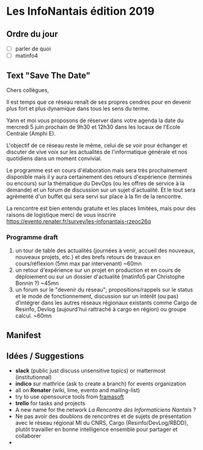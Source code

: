 # Les InfoNantais édition 2019

## Ordre du jour
- [ ] parler de quoi
- [ ] matinfo4

## Text "Save The Date"

Chers collègues,

Il est temps que ce réseau renaît de ses propres cendres pour en devenir plus fort et plus dynamique dans tous les sens du terme.

Yann et moi vous proposons de réserver dans votre agenda la date du mercredi 5 juin prochain de 9h30 et 12h30 dans les locaux de l'Ecole Centrale (Amphi E).

L'objectif de ce réseau reste le même, celui de se voir pour échanger et discuter de vive voix sur les actualités de l'informatique générale et nos quotidiens dans un moment convivial.

Le programme est en cours d'élaboration mais sera très prochainement disponible mais il y aura certainement des retours d'expérience (terminés ou encours) sur la thématique du DevOps (ou les offres de service à la demande) et un forum de discussion sur un sujet d'actualité. Et le tout sera agrémenté d'un buffet qui sera servi sur place à la fin de la rencontre.

La rencontre est bien entendu gratuite et les places limitées, mais pour des raisons de logistique merci de vous inscrire https://evento.renater.fr/survey/les-infonantais-rzeoc26q

### Programme draft
1. un tour de table des actualités (journées à venir, accueil des nouveaux, nouveaux projets, etc.) et des brefs retours de travaux en cours/réflexion (5mn max par intervenant) ~60mn  
2. un retour d'expérience sur un projet en production et en cours de déploiement ou sur un dossier d'actualité (matinfo5 par Christophe Bonnin ?) ~45mn  
3. un forum sur le "devenir du réseau"; propositions/rappels sur le status et le mode de fonctionnement, discussion sur un intérêt (ou pas) d’intégrer dans les autres réseaux régionaux existants comme Cargo de Resinfo, Devlog (aujourd'hui rattraché à cargo en région) ou groupe calcul. ~60mn

## Manifest

## Idées / Suggestions
- **slack** (public just discuss unsensitive topics) or mattermost (institutionnal)
- **indico** sur mathrice (ask to create a branch) for events organization
- all on **Renater** (wiki, lime, evento and mailing-list)
- try to use opensource tools from [framasoft](https://framasoft.org/fr/)
- **trello** for tasks and projects
- A new name for the network *La Rencontre des Informaticiens Nantais* ?
- Ne pas avoir des doublons de rencontres et de sujets de présentation avec le réseau régional MI du CNRS, Cargo (Resinfo/DevLog/RBDD), plutôt travailler en bonne intelligence ensemble pour partager et collaborer
- 
<!--stackedit_data:
eyJoaXN0b3J5IjpbLTEzNzg5NjUyMTEsLTE0MDYxMzE5OTIsNT
A2MTA4NDEzLC00MjcwNzQzMDMsMjY4NjM5OTY5XX0=
-->